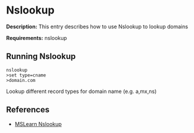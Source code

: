 # Nslookup

**Description:** This entry describes how to use Nslookup to lookup domains

**Requirements:** nslookup

## Running Nslookup

```
nslookup
>set type=cname
>domain.com
```

Lookup different record types for domain name (e.g. a,mx,ns)
  
## References
* [MSLearn Nslookup](https://learn.microsoft.com/en-us/windows-server/administration/windows-commands/nslookup)